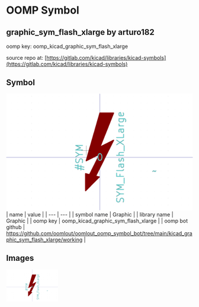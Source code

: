 # OOMP Symbol  
## graphic_sym_flash_xlarge  by arturo182  
  
oomp key: oomp_kicad_graphic_sym_flash_xlarge  
  
source repo at: [https://gitlab.com/kicad/libraries/kicad-symbols](https://gitlab.com/kicad/libraries/kicad-symbols)  
## Symbol  
  
[![working.png](working_600.png)](working.png)  
| name | value | 
| --- | --- | 
| symbol name | Graphic | 
| library name | Graphic | 
| oomp key | oomp_kicad_graphic_sym_flash_xlarge | 
| oomp bot github | https://github.com/oomlout/oomlout_oomp_symbol_bot/tree/main/kicad_graphic_sym_flash_xlarge/working | 
## Images  
  
[![working.png](working_140.png)](working.png)  
